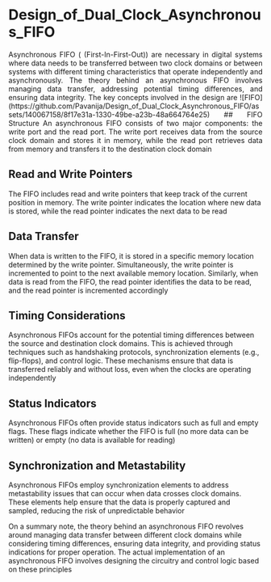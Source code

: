 # Design_of_Dual_Clock_Asynchronous_FIFO
<p align="justify">
Asynchronous FIFO ( (First-In-First-Out)) are necessary in digital systems where data needs to be transferred between two clock domains or between systems with different timing characteristics that operate independently and asynchronously.
The theory behind an asynchronous FIFO involves managing data transfer, addressing potential timing differences, and
ensuring data integrity.
The key concepts involved in the design are
![FIFO](https://github.com/Pavanija/Design_of_Dual_Clock_Asynchronous_FIFO/assets/140067158/8f17e31a-1330-49be-a23b-48a664764e25)
## FIFO Structure
An asynchronous FIFO consists of two major components: the write port and the read port. The write port
receives data from the source clock domain and stores it in memory, while the read port retrieves data from memory and
transfers it to the destination clock domain

## Read and Write Pointers
The FIFO includes read and write pointers that keep track of the current position in memory. The
write pointer indicates the location where new data is stored, while the read pointer indicates the next data to be read

## Data Transfer
When data is written to the FIFO, it is stored in a specific memory location determined by the write pointer.
Simultaneously, the write pointer is incremented to point to the next available memory location. Similarly, when data is read
from the FIFO, the read pointer identifies the data to be read, and the read pointer is incremented accordingly

## Timing Considerations
Asynchronous FIFOs account for the potential timing differences between the source and
destination clock domains. This is achieved through techniques such as handshaking protocols, synchronization elements
(e.g., flip-flops), and control logic. These mechanisms ensure that data is transferred reliably and without loss, even when the
clocks are operating independently

## Status Indicators
Asynchronous FIFOs often provide status indicators such as full and empty flags. These flags indicate
whether the FIFO is full (no more data can be written) or empty (no data is available for reading)

## Synchronization and Metastability
 Asynchronous FIFOs employ synchronization elements to address metastability issues
that can occur when data crosses clock domains. These elements help ensure that the data is properly captured and sampled,
reducing the risk of unpredictable behavior</p>

On a summary note, the theory behind an asynchronous FIFO revolves around managing data transfer between different clock domains
while considering timing differences, ensuring data integrity, and providing status indications for proper operation. The
actual implementation of an asynchronous FIFO involves designing the circuitry and control logic based on these principles
